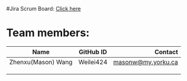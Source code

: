 #Jira Scrum Board: [Click here](https://masonw.atlassian.net/jira/software/projects/UU3311/boards/1)

# Team members:
| **Name**        | **GitHub ID**           | **Contact**  |
| ------------- |:-------------:| -----:|
| Zhenxu(Mason) Wang | Weilei424 | masonw@my.yorku.ca |
|       |       |       |
|       |       |       |
|       |       |       |
